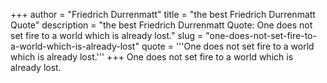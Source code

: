 +++
author = "Friedrich Durrenmatt"
title = "the best Friedrich Durrenmatt Quote"
description = "the best Friedrich Durrenmatt Quote: One does not set fire to a world which is already lost."
slug = "one-does-not-set-fire-to-a-world-which-is-already-lost"
quote = '''One does not set fire to a world which is already lost.'''
+++
One does not set fire to a world which is already lost.
